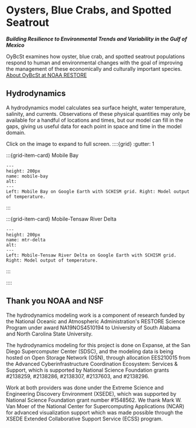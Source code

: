# Oysters, Blue Crabs, and Spotted Seatrout

***Building Resilience to Environmental Trends and Variability in the Gulf of Mexico***

OyBcSt examines how oyster, blue crab, and spotted seatrout populations respond to human and environmental changes with the goal of improving the management of these economically and culturally important species.
[About OyBcSt at NOAA RESTORE](https://restoreactscienceprogram.noaa.gov/projects/oysters-blue-crabs-seatrout)

## Hydrodynamics
A hydrodynamics model calculates sea surface height, water temperature, salinity, and currents. Observations of these physical quantities may only be available for a handful of locations and times, but our model can fill in the gaps, giving us useful data for each point in space and time in the model domain.

Click on the image to expand to full screen.
::::{grid}
:gutter: 1 

:::{grid-item-card} Mobile Bay 
```{figure} https://renc.osn.xsede.org/ees210015-bucket01/img/hydro/gevsmodel.png 
---
height: 200px
name: mobile-bay 
alt:
---
Left: Mobile Bay on Google Earth with SCHISM grid. Right: Model output of temperature.
```
:::

:::{grid-item-card} Mobile-Tensaw River Delta 
```{figure} https://renc.osn.xsede.org/ees210015-bucket01/img/hydro/gemodriv.png 
---
height: 200px
name: mtr-delta
alt:
---
Left: Mobile-Tensaw River Delta on Google Earth with SCHISM grid.  Right: Model output of temperature.
```
:::

::::


## Thank you NOAA and NSF

The hydrodynamics modeling work is a component of research funded by the National Oceanic and Atmospheric Administration's RESTORE Science Program under award NA19NOS4510194 to University of South Alabama and North Carolina State University.

The hydrodynamics modeling for this project is done on Expanse, at the San Diego Supercomputer Center (SDSC), and the modeling data is being hosted on Open Storage Network (OSN), through allocation EES210015 from the Advanced Cyberinfrastructure Coordination Ecosystem: Services & Support, which is supported by National Science Foundation grants #2138259, #2138286, #2138307, #2137603, and #2138296.

Work at both providers was done under the Extreme Science and Engineering Discovery Environment (XSEDE), which was supported by National Science Foundation grant number #1548562. We thank Mark W. Van Moer of the National Center for Supercomputing Applications (NCAR) for advanced visualization support which was made possible through the XSEDE Extended Collaborative Support Service (ECSS) program.
